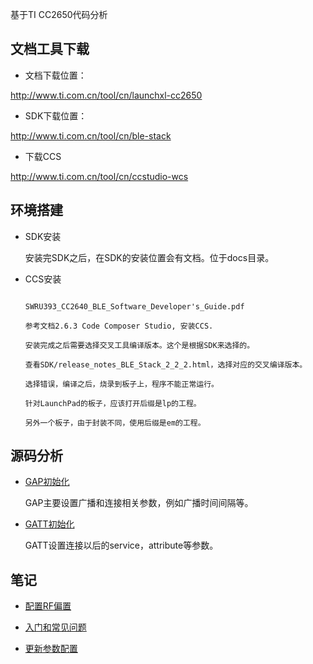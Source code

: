 基于TI CC2650代码分析

## 文档工具下载

* 文档下载位置：

http://www.ti.com.cn/tool/cn/launchxl-cc2650

* SDK下载位置：

http://www.ti.com.cn/tool/cn/ble-stack

* 下载CCS

http://www.ti.com.cn/tool/cn/ccstudio-wcs

## 环境搭建

* SDK安装

	安装完SDK之后，在SDK的安装位置会有文档。位于docs目录。

* CCS安装


	```

	SWRU393_CC2640_BLE_Software_Developer's_Guide.pdf
	
	参考文档2.6.3 Code Composer Studio, 安装CCS.
	
	安装完成之后需要选择交叉工具编译版本。这个是根据SDK来选择的。
	
	查看SDK/release_notes_BLE_Stack_2_2_2.html，选择对应的交叉编译版本。
	
	选择错误，编译之后，烧录到板子上，程序不能正常运行。
	
	针对LaunchPad的板子，应该打开后缀是lp的工程。
	
	另外一个板子，由于封装不同，使用后缀是em的工程。

	```

## 源码分析

* [GAP初始化](./GAP初始化.md)

	GAP主要设置广播和连接相关参数，例如广播时间间隔等。

* [GATT初始化](./GATT初始化.md)

	GATT设置连接以后的service，attribute等参数。

## 笔记

* [配置RF偏置](./配置RF偏置.md)

* [入门和常见问题](https://e2echina.ti.com/question_answer/w/faq/553.cc2640r2f-cc2640-cc2650)

* [更新参数配置](./update_parameter.md)
